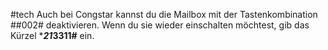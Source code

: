 #tech 
Auch bei Congstar kannst du die Mailbox mit der Tastenkombination ##002# deaktivieren. Wenn du sie wieder einschalten möchtest, gib das Kürzel ****21*3311#** ein.